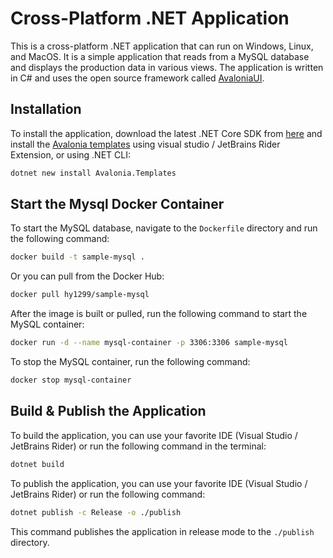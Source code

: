 # Cross-Platform .NET Application
This is a cross-platform .NET application that can run on Windows, Linux, and MacOS. It is a simple application that 
reads from a MySQL database and displays the production data in various views. The application is written in C# and 
uses the open source framework called [AvaloniaUI](https://avaloniaui.net/).

## Installation
To install the application, download the latest .NET Core SDK from [here](https://dotnet.microsoft.com/download) and 
install the [Avalonia templates](https://avaloniaui.net/GettingStarted#installation) using visual studio / JetBrains Rider Extension, or using .NET CLI:
```bash
dotnet new install Avalonia.Templates
```

## Start the Mysql Docker Container
To start the MySQL database, navigate to the `Dockerfile` directory and run the following command:
```bash
docker build -t sample-mysql .
```
Or you can pull from the Docker Hub:
```bash
docker pull hy1299/sample-mysql
```
After the image is built or pulled, run the following command to start the MySQL container:
```bash
docker run -d --name mysql-container -p 3306:3306 sample-mysql
```
To stop the MySQL container, run the following command:
```bash
docker stop mysql-container
```

## Build & Publish the Application
To build the application, you can use your favorite IDE (Visual Studio / JetBrains Rider) or run the following command in the terminal:
```bash
dotnet build
```
To publish the application, you can use your favorite IDE (Visual Studio / JetBrains Rider) or run the following command:
```bash
dotnet publish -c Release -o ./publish
```
This command publishes the application in release mode to the `./publish` directory.
